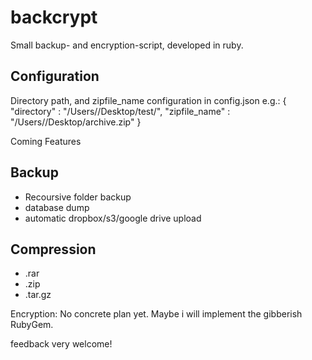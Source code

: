 backcrypt
======

Small backup- and encryption-script, developed in ruby.

Configuration
--------------
Directory path, and zipfile_name configuration in config.json
e.g.:
{
"directory" : "/Users/<username>/Desktop/test/",
"zipfile_name" : "/Users/<username>/Desktop/archive.zip"
}

Coming Features

Backup
--------
  - Recoursive folder backup
  - database dump
  - automatic dropbox/s3/google drive upload

Compression
------------
  - .rar
  - .zip
  - .tar.gz

Encryption:
No concrete plan yet. Maybe i will implement the gibberish RubyGem.

feedback very welcome!

